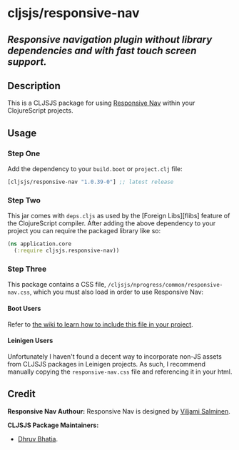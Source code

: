 # cljsjs/responsive-nav
## *Responsive navigation plugin without library dependencies and with fast touch screen support.*

## Description
This is a CLJSJS package for using [Responsive Nav](http://responsive-nav.com) within your ClojureScript projects.


## Usage

### Step One
Add the dependency to your `build.boot` or `project.clj` file:

[](dependency)
```clojure
[cljsjs/responsive-nav "1.0.39-0"] ;; latest release
```
[](/dependency)

### Step Two
This jar comes with `deps.cljs` as used by the [Foreign Libs][flibs] feature
of the ClojureScript compiler. After adding the above dependency to your project
you can require the packaged library like so:

```clojure
(ns application.core
  (:require cljsjs.responsive-nav))
```
### Step Three
This package contains a CSS file, `/cljsjs/nprogress/common/responsive-nav.css`, which you must also load in order to use Responsive Nav:

#### Boot Users
Refer to [the wiki to learn how to include this file in your project](https://github.com/cljsjs/packages/wiki/Non-JS-Assets).

#### Leinigen Users
Unfortunately I haven't found a decent way to incorporate non-JS assets from CLJSJS packages in Leinigen projects. As such, I recommend manually copying the `responsive-nav.css` file and referencing it in your html.

## Credit

**Responsive Nav Authour:** Responsive Nav is designed by [Viljami Salminen](https://github.com/viljamis).

**CLJSJS Package Maintainers:**

- [Dhruv Bhatia](https://github.com/dhruvbhatia).
